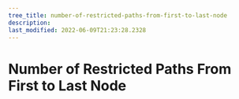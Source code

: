```yaml
---
tree_title: number-of-restricted-paths-from-first-to-last-node
description: 
last_modified: 2022-06-09T21:23:28.2328
---
```


# Number of Restricted Paths From First to Last Node
